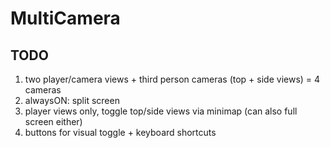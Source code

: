 # MultiCamera

## TODO
1. two player/camera views + third person cameras (top + side views) = 4 cameras
2. alwaysON: split screen
3. player views only, toggle top/side views via minimap (can also full screen either)
4. buttons for visual toggle + keyboard shortcuts
